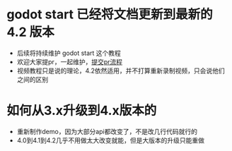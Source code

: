 # godot start 已经将文档更新到最新的 4.2 版本

- 后续将持续维护 godot start 这个教程
- 欢迎大家提pr，一起维护，[提交pr流程](https://blog.csdn.net/qq_39876147/article/details/125117512)
- 视频教程只是说的理论，4.2依然适用，并不打算重新录制视频，只会说他们之间的区别

# 如何从3.x升级到4.x版本的

- 重新制作demo，因为大部分api都改变了，不是改几行代码就行的
- 4.0到4.1到4.2几乎不用做太大改变就能，但是大版本的升级只能重做